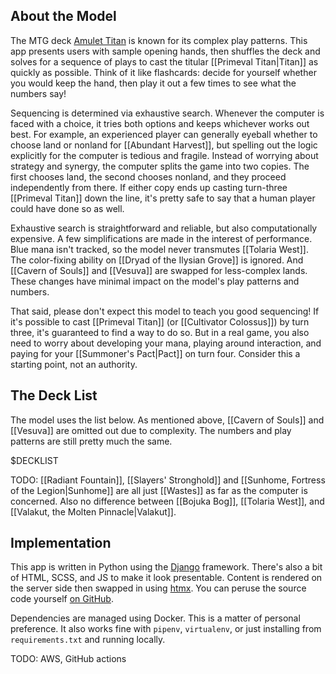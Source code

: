
## About the Model

The MTG deck [Amulet Titan][mtggoldfish] is known for its complex play patterns. 
This app presents users with sample opening hands, then shuffles the deck and solves for a sequence of plays to cast the titular [[Primeval Titan|Titan]] as quickly as possible. 
Think of it like flashcards: decide for yourself whether you would keep the hand, then play it out a few times to see what the numbers say!

Sequencing is determined via exhaustive search.
Whenever the computer is faced with a choice, it tries both options and keeps whichever works out best.
For example, an experienced player can generally eyeball whether to choose land or nonland for [[Abundant Harvest]], but spelling out the logic explicitly for the computer is tedious and fragile.
Instead of worrying about strategy and synergy, the computer splits the game into two copies.
The first chooses land, the second chooses nonland, and they proceed independently from there.
If either copy ends up casting turn-three [[Primeval Titan]] down the line, it's pretty safe to say that a human player could have done so as well.

Exhaustive search is straightforward and reliable, but also computationally expensive.
A few simplifications are made in the interest of performance.
Blue mana isn't tracked, so the model never transmutes [[Tolaria West]].
The color-fixing ability on [[Dryad of the Ilysian Grove]] is ignored.
And [[Cavern of Souls]] and [[Vesuva]] are swapped for less-complex lands.
These changes have minimal impact on the model's play patterns and numbers.

That said, please don't expect this model to teach you good sequencing!
If it's possible to cast [[Primeval Titan]] (or [[Cultivator Colossus]]) by turn three, it's guaranteed to find a way to do so.
But in a real game, you also need to worry about developing your mana, playing around interaction, and paying for your [[Summoner's Pact|Pact]] on turn four.
Consider this a starting point, not an authority.


## The Deck List

The model uses the list below. 
As mentioned above, [[Cavern of Souls]] and [[Vesuva]] are omitted out due to complexity.
The numbers and play patterns are still pretty much the same.

$DECKLIST

TODO: [[Radiant Fountain]], [[Slayers' Stronghold]] and [[Sunhome, Fortress of the Legion|Sunhome]] are all just [[Wastes]] as far as the computer is concerned. Also no difference between [[Bojuka Bog]], [[Tolaria West]], and [[Valakut, the Molten Pinnacle|Valakut]].


## Implementation

This app is written in Python using the [Django][django] framework.
There's also a bit of HTML, SCSS, and JS to make it look presentable.
Content is rendered on the server side then swapped in using [htmx][htmx]. 
You can peruse the source code yourself [on GitHub][github]. 

Dependencies are managed using Docker.
This is a matter of personal preference.
It also works fine with `pipenv`, `virtualenv`, or just installing from `requirements.txt` and running locally.


TODO: AWS, GitHub actions

[mtggoldfish]: https://www.mtggoldfish.com/archetype/amulet-titan
[django]: https://www.djangoproject.com/
[github]: https://github.com/charles-uno/django-amulet
[blog]: https://charles.uno/amulet-simulation
[htmx]: https://htpx.org
